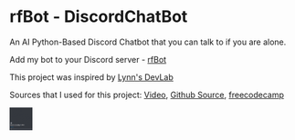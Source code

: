 <h1>rfBot - DiscordChatBot</h1>

An AI Python-Based Discord Chatbot that you can talk to if you are alone. 

Add my bot to your Discord server - [rfBot](https://discord.com/api/oauth2/authorize?client_id=890168520883699722&amp;permissions=2048&amp;scope=bot)

This project was inspired by [Lynn's DevLab](https://www.youtube.com/channel/UCZ2MeG5jTIqgzEMiByrIzsw) 

Sources that I used for this project: [Video](https://youtu.be/UjDpW_SOrlw), [Github Source](https://github.com/RuolinZheng08/twewy-discord-chatbot), [freecodecamp](https://www.freecodecamp.org/news/create-a-discord-bot-with-python/)

<img src="demo.gif" width="40" height="40"/>

